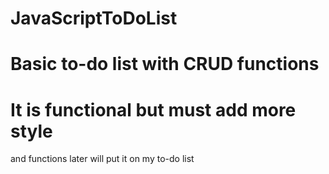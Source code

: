 # JavaScriptToDoList
# Basic to-do list with CRUD functions 
# It is functional but must add more style 
and functions later will put it on my to-do list 